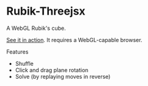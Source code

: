 # Rubik-Threejsx

A WebGL Rubik's cube.

[See it in action](https://giahduong.github.io/rubik-3jsx/). It requires a WebGL-capable browser.

Features

- Shuffle
- Click and drag plane rotation
- Solve (by replaying moves in reverse)
